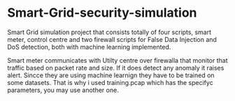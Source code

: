 # Smart-Grid-security-simulation
Smart Grid simulation project that consists totally of four scripts, smart meter, control centre and two firewall scripts for False Data Injection and DoS detection, both with machine learning implemented.

Smart meter communicates with Utilty centre over firewalla that monitor that traffic based on packet rate and size. If it does detect any anomaly it raises alert. Sincce they are using machine learnign they have to be trained on some datasets. That is why i used training.pcap which has the specifyc parameters, you may use another one. 

